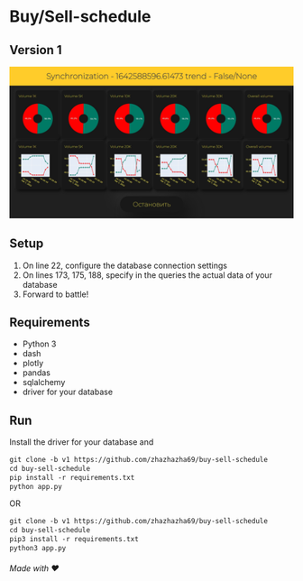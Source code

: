 # Buy/Sell-schedule 
## Version 1
![Screenshot](https://github.com/zhazhazha69/buy-sell-schedule/blob/v1/Screenshot.jpg?raw=true)

## Setup
1. On line 22, configure the database connection settings
2. On lines 173, 175, 188, specify in the queries the actual data of your database
3. Forward to battle!

## Requirements
- Python 3
- dash
- plotly
- pandas
- sqlalchemy
- driver for your database

## Run
Install the driver for your database and
```
git clone -b v1 https://github.com/zhazhazha69/buy-sell-schedule
cd buy-sell-schedule
pip install -r requirements.txt 
python app.py 
``` 
OR 
```
git clone -b v1 https://github.com/zhazhazha69/buy-sell-schedule
cd buy-sell-schedule
pip3 install -r requirements.txt
python3 app.py
```

###### Made with ♥️
